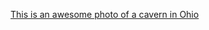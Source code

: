 [This is an awesome photo of a cavern in Ohio](https://user-images.githubusercontent.com/103148656/167196361-37631cdb-18f9-45ad-b015-5a4f2790dbef.jpg)
